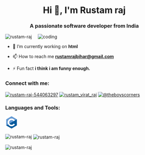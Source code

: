 <h1 align="center">Hi 👋, I'm Rustam raj</h1>
<h3 align="center">A passionate software developer from India</h3>
<img align="right" alt="coding" width="400" src="https://user-images.githubusercontent.com/55389276/140866485-8fb1c876-9a8f-4d6a-98dc-08c4981eaf70.gif
">

<p align="left"> <img src="https://komarev.com/ghpvc/?username=rustam-raj&label=Profile%20views&color=0e75b6&style=flat" alt="rustam-raj" /> </p>

- 🔭 I’m currently working on **html**

- 📫 How to reach me **rustamrajbihar@gmail.com**

- ⚡ Fun fact **i think i am funny enough.**

<h3 align="left">Connect with me:</h3>
<p align="left">
<a href="https://linkedin.com/in/rustam-raj-544063297" target="blank"><img align="center" src="https://raw.githubusercontent.com/rahuldkjain/github-profile-readme-generator/master/src/images/icons/Social/linked-in-alt.svg" alt="rustam-raj-544063297" height="30" width="40" /></a>
<a href="https://instagram.com/rustam_virat_raj" target="blank"><img align="center" src="https://raw.githubusercontent.com/rahuldkjain/github-profile-readme-generator/master/src/images/icons/Social/instagram.svg" alt="rustam_virat_raj" height="30" width="40" /></a>
<a href="https://www.youtube.com/c/@theboyscorners" target="blank"><img align="center" src="https://raw.githubusercontent.com/rahuldkjain/github-profile-readme-generator/master/src/images/icons/Social/youtube.svg" alt="@theboyscorners" height="30" width="40" /></a>
</p>

<h3 align="left">Languages and Tools:</h3>
<p align="left"> <a href="https://www.cprogramming.com/" target="_blank" rel="noreferrer"> <img src="https://raw.githubusercontent.com/devicons/devicon/master/icons/c/c-original.svg" alt="c" width="40" height="40"/> </a> </p>

<p><img align="left" src="https://github-readme-stats.vercel.app/api/top-langs?username=rustam-raj&show_icons=true&locale=en&layout=compact" alt="rustam-raj" /></p>

<p>&nbsp;<img align="center" src="https://github-readme-stats.vercel.app/api?username=rustam-raj&show_icons=true&locale=en" alt="rustam-raj" /></p>

<p><img align="center" src="https://github-readme-streak-stats.herokuapp.com/?user=rustam-raj&" alt="rustam-raj" /></p>
